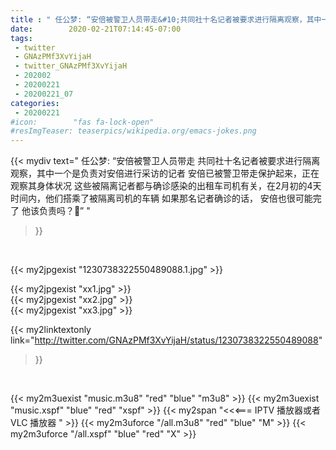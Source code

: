 ```yaml
---
title : " 任公梦: “安倍被警卫人员带走&#10;共同社十名记者被要求进行隔离观察，其中一个是负责对安倍进行采访的记者 &#10;安倍已被警卫带走保护起来，正在观察其身体状况&#10;这些被隔离记者都与确诊感染的出租车司机有关，在2月初的4天时间内，他们搭乘了被隔离司机的车辆&#10;如果那名记者确诊的话，&#10;安倍也很可能完了&#10;&#10;他该负责吗？🤔”  "
date:        2020-02-21T07:14:45-07:00
tags:
 - twitter
 - GNAzPMf3XvYijaH
 - twitter_GNAzPMf3XvYijaH
 - 202002
 - 20200221
 - 20200221_07
categories:
 - 20200221
#icon:        "fas fa-lock-open"
#resImgTeaser: teaserpics/wikipedia.org/emacs-jokes.png
---
```


{{< mydiv text=" 任公梦: “安倍被警卫人员带走&#10;共同社十名记者被要求进行隔离观察，其中一个是负责对安倍进行采访的记者 &#10;安倍已被警卫带走保护起来，正在观察其身体状况&#10;这些被隔离记者都与确诊感染的出租车司机有关，在2月初的4天时间内，他们搭乘了被隔离司机的车辆&#10;如果那名记者确诊的话，&#10;安倍也很可能完了&#10;&#10;他该负责吗？🤔”  "
>}}
<br>


 {{< my2jpgexist "1230738322550489088.1.jpg" >}}<br> 

{{< my2jpgexist "xx1.jpg" >}}<br>
{{< my2jpgexist "xx2.jpg" >}}<br>
{{< my2jpgexist "xx3.jpg" >}}<br>


{{< my2linktextonly link="http://twitter.com/GNAzPMf3XvYijaH/status/1230738322550489088"
>}}


<br>

{{< my2m3uexist "music.m3u8" "red"  "blue" "m3u8" >}} {{< my2m3uexist "music.xspf" "blue" "red"  "xspf" >}} {{< my2span "<<<=== IPTV 播放器或者 VLC 播放器 " >}} {{< my2m3uforce "/all.m3u8" "red"  "blue" "M" >}} {{< my2m3uforce "/all.xspf" "blue" "red"  "X" >}} 
